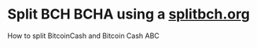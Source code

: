 # Split BCH BCHA using a [splitbch.org](https://splitbch.org/)
How to split BitcoinCash and Bitcoin Cash ABC
